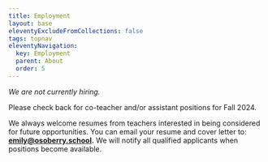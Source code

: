 ```yaml
---
title: Employment
layout: base
eleventyExcludeFromCollections: false
tags: topnav
eleventyNavigation:
  key: Employment
  parent: About
  order: 5
---
```

*We are not currently hiring.* 

Please check back for co-teacher and/or assistant positions for Fall 2024. 

We always welcome resumes from teachers interested in being considered for future opportunities. You can email your resume and cover letter to: **emily@osoberry.school.** We will notify all qualified applicants when positions become available.
